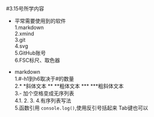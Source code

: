 #3.15号所学内容      
- 平常需要使用到的软件       
     1.markdown   
     2.xmind      
     3.git        
	 4.svg         
     5.GitHub账号         
     6.FSC标尺、取色器
      
- markdown      
    1.#-h1到h6取决于#的数量      
    2.* *斜体文本 ** **粗体文本 *** ***粗斜体文本     
    3.- 加个空格变成无序列表     
    4.1. 2. 3. 4.有序列表写法    
	5.函数引用       `console.log()`,使用反引号括起来    Tab键也可以


